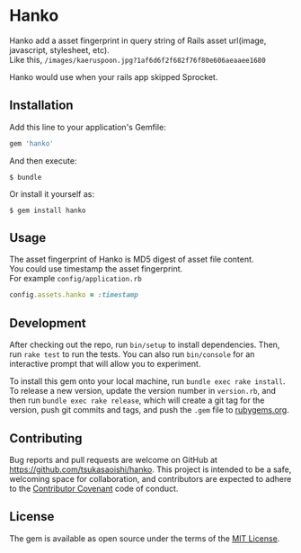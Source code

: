 # Hanko

Hanko add a asset fingerprint in query string of Rails asset url(image, javascript, stylesheet, etc).  
Like this, ```/images/kaeruspoon.jpg?1af6d6f2f682f76f80e606aeaaee1680```  

Hanko would use when your rails app skipped Sprocket.

## Installation

Add this line to your application's Gemfile:

```ruby
gem 'hanko'
```

And then execute:

    $ bundle

Or install it yourself as:

    $ gem install hanko

## Usage

The asset fingerprint of Hanko is MD5 digest of asset file content.  
You could use timestamp the asset fingerprint.  
For example ```config/application.rb```
```ruby
config.assets.hanko = :timestamp
```

## Development

After checking out the repo, run `bin/setup` to install dependencies. Then, run `rake test` to run the tests. You can also run `bin/console` for an interactive prompt that will allow you to experiment.

To install this gem onto your local machine, run `bundle exec rake install`. To release a new version, update the version number in `version.rb`, and then run `bundle exec rake release`, which will create a git tag for the version, push git commits and tags, and push the `.gem` file to [rubygems.org](https://rubygems.org).

## Contributing

Bug reports and pull requests are welcome on GitHub at https://github.com/tsukasaoishi/hanko. This project is intended to be a safe, welcoming space for collaboration, and contributors are expected to adhere to the [Contributor Covenant](contributor-covenant.org) code of conduct.


## License

The gem is available as open source under the terms of the [MIT License](http://opensource.org/licenses/MIT).

